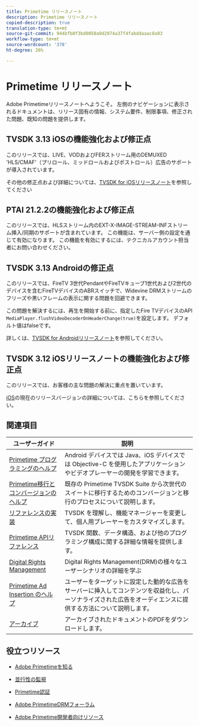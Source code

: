 ```yaml
---
title: Primetime リリースノート
description: Primetime リリースノート
copied-description: true
translation-type: tm+mt
source-git-commit: 944bfb0f3bd0050a9d2974a37f4fabddaaac8a93
workflow-type: tm+mt
source-wordcount: '378'
ht-degree: 26%

---
```



# Primetime リリースノート

Adobe Primetimeリリースノートへようこそ。 左側のナビゲーションに表示されるドキュメントは、リリース固有の情報、システム要件、制限事項、修正された問題、既知の問題を提供します。

## TVSDK 3.13 iOSの機能強化および修正点

このリリースでは、LIVE、VODおよびFERストリーム用のDEMUXED &#39;HLS/CMAF&#39;（プリロール、ミッドロールおよびポストロール）広告のサポートが導入されています。

その他の修正点および詳細については、[TVSDK for iOSリリースノート](../release-notes/tvsdk-3x-ios.md)を参照してください

## PTAI 21.2.2の機能強化および修正点

このリリースでは、HLSストリーム内のEXT-X-IMAGE-STREAM-INFストリーム挿入/同期のサポートが含まれています。 この機能は、サーバー側の設定を通じて有効になります。 この機能を有効にするには、テクニカルアカウント担当者にお問い合わせください。

## TVSDK 3.13 Androidの修正点

このリリースでは、FireTV 3世代PendantやFireTVキューブ1世代および2世代のデバイスを含むFireTVデバイスのABRスイッチで、Widevine DRMストリームのフリーズや黒いフレームの表示に関する問題を回避できます。

この問題を解決するには、再生を開始する前に、指定したFire TVデバイスのAPI `MediaPlayer.flushVideoDecoderOnHeaderChange(true)`を設定します。 デフォルト値はfalseです。

詳しくは、[TVSDK for Androidリリースノート](../release-notes/tvsdk-3x-android.md)を参照してください。

## TVSDK 3.12 iOSリリースノートの機能強化および修正点

このリリースでは、お客様の主な問題の解決に重点を置いています。

[iOS](../release-notes/tvsdk-3x-ios.md)の現在のリリースバージョンの詳細については、こちらを参照してください。

## 関連項目

| ユーザーガイド | 説明 |
|--- |--- |
| [Primetime プログラミングのヘルプ](/help/programming/home.md) | Android デバイスでは Java、iOS デバイスでは Objective-C を使用したアプリケーションやビデオプレーヤーの開発を学習できます。 |
| [Primetime移行とコンバージョンのヘルプ](/help/migration-guides/home.md) | 既存の Primetime TVSDK Suite から次世代のスイートに移行するためのコンバージョンと移行のプロセスについて説明します。 |
| [リファレンスの実装](/help/android-reference-implementation/home.md) | TVSDK を理解し、機能マネージャーを変更して、個人用プレーヤーをカスタマイズします。 |
| [Primetime APIリファレンス](/help/reference/api-references.md) | TVSDK 関数、データ構造、および他のプログラミング構成に関する詳細な情報を提供します。 |
| [Digital Rights Management](/help/digital-rights-management/home.md) | Digital Rights Management(DRM)の様々なユーザーシナリオの詳細を学ぶ |
| [Primetime Ad Insertion のヘルプ](/help/primetime-ad-insertion/home.md) | ユーザーをターゲットに設定した動的な広告をサーバーに挿入してコンテンツを収益化し、パーソナライズされた広告をオーディエンスに提供する方法について説明します。 |
| [アーカイブ](https://helpx.adobe.com/primetime/archives.html) | アーカイブされたドキュメントのPDFをダウンロードします。 |

## 役立つリソース

* [Adobe Primetimeを知る](https://www.adobe.com/in/marketing/primetime.html)

* [並行性の監視](https://tve.helpdocsonline.com/concurrency-monitoring-introduction)

* [Primetime認証](https://tve.helpdocsonline.com/home)

* [Adobe PrimetimeDRMフォーラム](https://forums.adobe.com/community/adobe_access)

* [Adobe Primetime開発者向けリソース](https://www.adobe.com/devnet/primetime.html)
